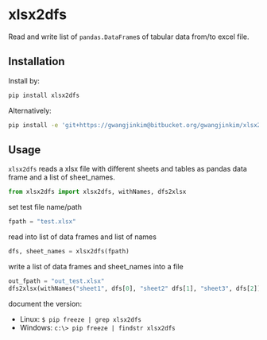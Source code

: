 
# xlsx2dfs

Read and write list of `pandas.DataFrame`s of tabular data from/to excel file.

## Installation

Install by:
```bash
pip install xlsx2dfs
```
Alternatively:
```bash
pip install -e 'git+https://gwangjinkim@bitbucket.org/gwangjinkim/xlsx2dfs.git#egg=xlsx2dfs'
```

## Usage

`xlsx2dfs` reads a xlsx file with different sheets and tables as pandas data frame
and a list of sheet_names.

```python
from xlsx2dfs import xlsx2dfs, withNames, dfs2xlsx
```
set test file name/path
```python
fpath = "test.xlsx"
```
read into list of data frames and list of names
```python
dfs, sheet_names = xlsx2dfs(fpath)
```
write a list of data frames and sheet_names into a file
```python
out_fpath = "out_test.xlsx"
dfs2xlsx(withNames("sheet1", dfs[0], "sheet2" dfs[1], "sheet3", dfs[2]), out_fpath)
```
document the version:

- Linux: `$ pip freeze | grep xlsx2dfs`
- Windows: `c:\> pip freeze | findstr xlsx2dfs`


